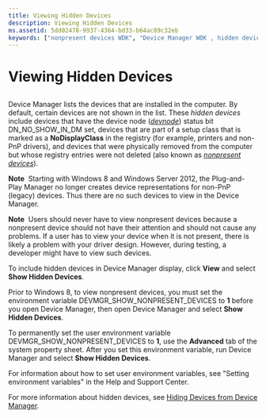 ```yaml
---
title: Viewing Hidden Devices
description: Viewing Hidden Devices
ms.assetid: 5dd02478-9937-4364-bd33-b64ac89c32eb
keywords: ["nonpresent devices WDK", "Device Manager WDK , hidden devices", "hidden devices WDK", "DN_NO_SHOW_IN_DM", "showing hidden devices", "viewing hidden devices", "viewing nonpresent devices", "showing nonpresent devices", "displaying nonpresent devices"]
---
```


# Viewing Hidden Devices


## <a href="" id="ddk-viewing-hidden-devices-dg"></a>


Device Manager lists the devices that are installed in the computer. By default, certain devices are not shown in the list. These *hidden devices* include devices that have the device node ([*devnode*](https://msdn.microsoft.com/library/windows/hardware/ff556277#wdkgloss-devnode)) status bit DN\_NO\_SHOW\_IN\_DM set, devices that are part of a setup class that is marked as a **NoDisplayClass** in the registry (for example, printers and non-PnP drivers), and devices that were physically removed from the computer but whose registry entries were not deleted (also known as [*nonpresent devices*](https://msdn.microsoft.com/library/windows/hardware/ff556313#wdkgloss-nonpresent-device)).

**Note**  Starting with Windows 8 and Windows Server 2012, the Plug-and-Play Manager no longer creates device representations for non-PnP (legacy) devices. Thus there are no such devices to view in the Device Manager.

**Note**  Users should never have to view nonpresent devices because a nonpresent device should not have their attention and should not cause any problems. If a user has to view your device when it is not present, there is likely a problem with your driver design. However, during testing, a developer might have to view such devices. 

To include hidden devices in Device Manager display, click **View** and select **Show Hidden Devices**.

Prior to Windows 8, to view nonpresent devices, you must set the environment variable DEVMGR\_SHOW\_NONPRESENT\_DEVICES to **1** before you open Device Manager, then open Device Manager and select **Show Hidden Devices**.

To permanently set the user environment variable DEVMGR\_SHOW\_NONPRESENT\_DEVICES to **1**, use the **Advanced** tab of the system property sheet. After you set this environment variable, run Device Manager and select **Show Hidden Devices**.

For information about how to set user environment variables, see "Setting environment variables" in the Help and Support Center.

For more information about hidden devices, see [Hiding Devices from Device Manager](https://msdn.microsoft.com/library/windows/hardware/ff547032).

 

 





